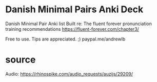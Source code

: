 # Danish Minimal Pairs Anki Deck
Danish Minimal Pair Anki list
Built re: The fluent forever pronunciation training recommendations
https://fluent-forever.com/chapter3/

Free to use.
Tips are appreciated. ;) paypal.me/andrewlb

# source
Audio: https://rhinospike.com/audio_requests/auzijs/29209/
